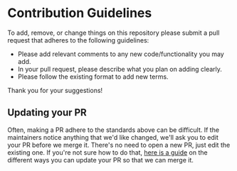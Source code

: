 # Contribution Guidelines

To add, remove, or change things on this repository please submit a pull request that adheres to the following guidelines:

- Please add relevant comments to any new code/functionality you may add.
- In your pull request, please describe what you plan on adding clearly.
- Please follow the existing format to add new terms.

Thank you for your suggestions!

## Updating your PR

Often, making a PR adhere to the standards above can be difficult. If the maintainers notice anything that we'd like changed, we'll ask you to edit your PR before we merge it. There's no need to open a new PR, just edit the existing one. If you're not sure how to do that, [here is a guide](https://github.com/RichardLitt/knowledge/blob/master/github/amending-a-commit-guide.md) on the different ways you can update your PR so that we can merge it.
